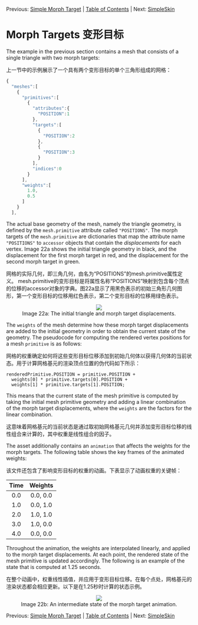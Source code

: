 Previous: [Simple Morph Target](gltfTutorial_017_SimpleMorphTarget.md) | [Table of Contents](README.md) | Next: [SimpleSkin](gltfTutorial_019_SimpleSkin.md)

# Morph Targets  变形目标

The example in the previous section contains a mesh that consists of a single triangle with two morph targets:

上一节中的示例展示了一个具有两个变形目标的单个三角形组成的网格：

```javascript
{
  "meshes":[
    {
      "primitives":[
        {
          "attributes":{
            "POSITION":1
          },
          "targets":[
            {
              "POSITION":2
            },
            {
              "POSITION":3
            }
          ],
          "indices":0
        }
      ],
      "weights":[
        1.0,
        0.5
      ]
    }
  ],
```


The actual base geometry of the mesh, namely the triangle geometry, is defined by the `mesh.primitive` attribute called `"POSITIONS"`. The morph targets of the `mesh.primitive` are dictionaries that map the attribute name `"POSITIONS"` to `accessor` objects that contain the *displacements* for each vertex. Image 22a shows the initial triangle geometry in black, and the displacement for the first morph target in red, and the displacement for the second morph target in green.

网格的实际几何，即三角几何，由名为“POSITIONS”的mesh.primitive属性定义。 mesh.primitive的变形目标是将属性名称“POSITIONS”映射到包含每个顶点的位移的accessor对象的字典。图22a显示了用黑色表示的初始三角形几何图形，第一个变形目标的位移用红色表示，第二个变形目标的位移用绿色表示。

<p align="center">
<img src="images/simpleMorphInitial.png" /><br>
<a name="simpleMorphInitial-png"></a>Image 22a: The initial triangle and morph target displacements.
</p>

The `weights` of the mesh determine how these morph target displacements are added to the initial geometry in order to obtain the current state of the geometry. The pseudocode for computing the rendered vertex positions for a mesh `primitive` is as follows:

网格的权重确定如何将这些变形目标位移添加到初始几何体以获得几何体的当前状态。用于计算网格基元的渲染顶点位置的伪代码如下所示：
```
renderedPrimitive.POSITION = primitive.POSITION + 
  weights[0] * primitive.targets[0].POSITION +
  weights[1] * primitive.targets[1].POSITION;
```

This means that the current state of the mesh primitive is computed by taking the initial mesh primitive geometry and adding a linear combination of the morph target displacements, where the `weights` are the factors for the linear combination.

这意味着网格基元的当前状态是通过取初始网格基元几何并添加变形目标位移的线性组合来计算的，其中权重是线性组合的因子。

The asset additionally contains an `animation` that affects the weights for the morph targets. The following table shows the key frames of the animated weights:

该文件还包含了影响变形目标的权重的动画。下表显示了动画权重的关键帧：

| Time | Weights   |
|:----:|:---------:|
|  0.0 | 0.0, 0.0  |
|  1.0 | 0.0, 1.0  |
|  2.0 | 1.0, 1.0  |
|  3.0 | 1.0, 0.0  |
|  4.0 | 0.0, 0.0  |


Throughout the animation, the weights are interpolated linearly, and applied to the morph target displacements. At each point, the rendered state of the mesh primitive is updated accordingly. The following is an example of the state that is computed at 1.25 seconds.

在整个动画中，权重线性插值，并应用于变形目标位移。在每个点处，网格基元的渲染状态都会相应更新。以下是在1.25秒时计算的状态示例。

<p align="center">
<img src="images/simpleMorphIntermediate.png" /><br>
<a name="simpleMorphIntermediate-png"></a>Image 22b: An intermediate state of the morph target animation.
</p>




Previous: [Simple Morph Target](gltfTutorial_017_SimpleMorphTarget.md) | [Table of Contents](README.md) | Next: [SimpleSkin](gltfTutorial_019_SimpleSkin.md)







